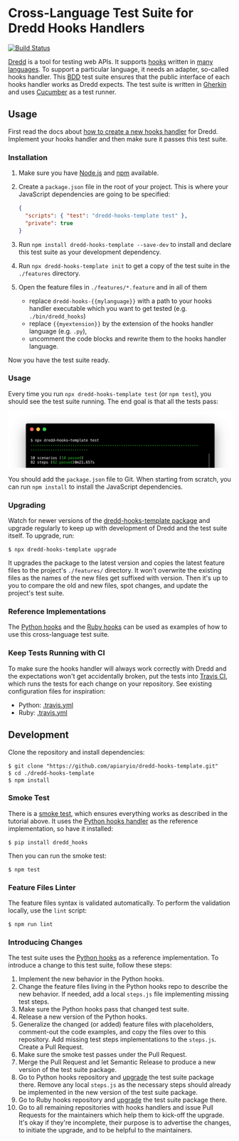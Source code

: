 # Cross-Language Test Suite for Dredd Hooks Handlers

[![Build Status](https://travis-ci.org/apiaryio/dredd-hooks-template.svg?branch=master)](https://travis-ci.org/apiaryio/dredd-hooks-template)

[Dredd](https://dredd.org) is a tool for testing web APIs. It supports [hooks](http://dredd.org/en/latest/hooks/index.html) written in [many languages](http://dredd.org/en/latest/hooks/index.html#supported-languages). To support a particular language, it needs an adapter, so-called hooks handler. This [BDD](https://en.wikipedia.org/wiki/Behavior-driven_development) test suite ensures that the public interface of each hooks handler works as Dredd expects. The test suite is written in [Gherkin](https://github.com/cucumber/cucumber/wiki/Gherkin) and uses [Cucumber](https://github.com/cucumber/cucumber-js) as a test runner.

## Usage

First read the docs about [how to create a new hooks handler](http://dredd.org/en/latest/hooks/new-language.html) for Dredd. Implement your hooks handler and then make sure it passes this test suite.

### Installation

1.  Make sure you have [Node.js](https://nodejs.org/) and [npm](https://www.npmjs.com/package/npm) available.
1.  Create a `package.json` file in the root of your project. This is where your JavaScript dependencies are going to be specified:

    ```json
    {
      "scripts": { "test": "dredd-hooks-template test" },
      "private": true
    }
    ```

1.  Run `npm install dredd-hooks-template --save-dev` to install and declare this test suite as your development dependency.
1.  Run `npx dredd-hooks-template init` to get a copy of the test suite in the `./features` directory.
1.  Open the feature files in `./features/*.feature` and in all of them

    -   replace `dredd-hooks-{{mylanguage}}` with a path to your hooks handler executable which you want to get tested (e.g. `./bin/dredd_hooks`)
    -   replace `{{myextension}}` by the extension of the hooks handler language (e.g. `.py`),
    -   uncomment the code blocks and rewrite them to the hooks handler language.

Now you have the test suite ready.

### Usage

Every time you run `npx dredd-hooks-template test` (or `npm test`), you should see the test suite running. The end goal is that all the tests pass:

![test suite passing](passing.png)

You should add the `package.json` file to Git. When starting from scratch, you can run `npm install` to install the JavaScript dependencies.

<a name="upgrading"></a>

### Upgrading

Watch for newer versions of the [dredd-hooks-template package](https://www.npmjs.com/package/dredd-hooks-template) and upgrade regularly to keep up with development of Dredd and the test suite itself. To upgrade, run:

```
$ npx dredd-hooks-template upgrade
```

It upgrades the package to the latest version and copies the latest feature files to the project's `./features/` directory. It won't overwrite the existing files as the names of the new files get suffixed with version. Then it's up to you to compare the old and new files, spot changes, and update the project's test suite.

### Reference Implementations

The [Python hooks](https://github.com/apiaryio/dredd-hooks-python) and the [Ruby hooks](https://github.com/apiaryio/dredd-hooks-ruby) can be used as examples of how to use this cross-language test suite.

### Keep Tests Running with CI

To make sure the hooks handler will always work correctly with Dredd and the expectations won't get accidentally broken, put the tests into [Travis CI](https://travis-ci.org), which runs the tests for each change on your repository. See existing configuration files for inspiration:

- Python: [.travis.yml](https://github.com/apiaryio/dredd-hooks-python/blob/master/.travis.yml)
- Ruby: [.travis.yml](https://github.com/apiaryio/dredd-hooks-ruby/blob/master/.travis.yml)

## Development

Clone the repository and install dependencies:

```
$ git clone "https://github.com/apiaryio/dredd-hooks-template.git"
$ cd ./dredd-hooks-template
$ npm install
```

### Smoke Test

There is a [smoke test](https://en.wikipedia.org/wiki/Smoke_testing_(software)), which ensures everything works as described in the tutorial above. It uses the [Python hooks handler](https://github.com/apiaryio/dredd-hooks-python) as the reference implementation, so have it installed:

```
$ pip install dredd_hooks
```

Then you can run the smoke test:

```
$ npm test
```

### Feature Files Linter

The feature files syntax is validated automatically. To perform the validation locally, use the `lint` script:

```
$ npm run lint
```

### Introducing Changes

The test suite uses the [Python hooks](https://github.com/apiaryio/dredd-hooks-python) as a reference implementation. To introduce a change to this test suite, follow these steps:

1.  Implement the new behavior in the Python hooks.
1.  Change the feature files living in the Python hooks repo to describe the new behavior. If needed, add a local `steps.js` file implementing missing test steps.
1.  Make sure the Python hooks pass that changed test suite.
1.  Release a new version of the Python hooks.
1.  Generalize the changed (or added) feature files with placeholders, comment-out the code examples, and copy the files over to this repository. Add missing test steps implementations to the `steps.js`. Create a Pull Request.
1.  Make sure the smoke test passes under the Pull Request.
1.  Merge the Pull Request and let Semantic Release to produce a new version of the test suite package.
1.  Go to Python hooks repository and [upgrade](#upgrading) the test suite package there. Remove any local `steps.js` as the necessary steps should already be implemented in the new version of the test suite package.
1.  Go to Ruby hooks repository and [upgrade](#upgrading) the test suite package there.
1.  Go to all remaining repositories with hooks handlers and issue Pull Requests for the maintainers which help them to kick-off the upgrade. It's okay if they're incomplete, their purpose is to advertise the changes, to initiate the upgrade, and to be helpful to the maintainers.
